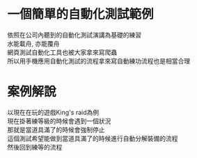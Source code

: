 # 一個簡單的自動化測試範例

依照在公司內聽到的自動化測試演講為基礎的練習  
水能載舟, 亦能覆舟  
網頁測試自動化工具也被大家拿來寫爬蟲  
所以用手機應用自動化測試的流程拿來寫自動練功流程也是相當合理  

# 案例解說

以現在在玩的遊戲King's raid為例  
現在掛著練等級的時候會遇到一個狀況  
那就是當道具滿了的時候會強制停止  
這個測試希望能做到當道具滿了的時候進行自動分解裝備的流程  
然後回到練等的流程  
